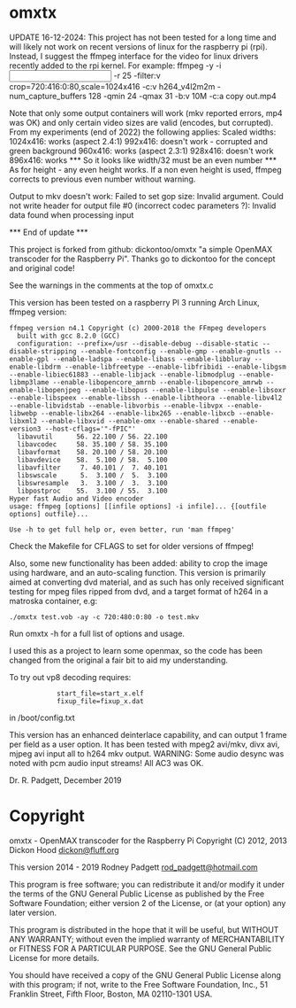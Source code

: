 omxtx
=====
UPDATE 16-12-2024:
This project has not been tested for a long time and will likely not work on recent versions of linux for the raspberry pi (rpi). Instead, I suggest the ffmpeg interface for the video for linux drivers recently added to the rpi kernel. For example:
ffmpeg -y -i <INPUT file> -r 25 -filter:v crop=720:416:0:80,scale=1024x416 -c:v h264_v4l2m2m -num_capture_buffers 128 -qmin 24 -qmax 31 -b:v 10M -c:a copy out.mp4

Note that only some output containers will work (mkv reported errors, mp4 was OK) and only certain video sizes are valid (encodes, but corrupted). From my experiments (end of 2022) the following applies:
        Scaled widths:
            1024x416: works (aspect 2.4:1)
            992x416:  doesn't work - corrupted and green background
            960x416:  works (aspect 2.3:1)
            928x416: doesn't work
            896x416: works
            *** So it looks like width/32 must be an even number ***
            As for height - any even height works. If a non even height is used, ffmpeg corrects to previous even number without warning.
            
            
Output to mkv doesn't work: Failed to set gop size: Invalid argument. Could not write header for output file #0 (incorrect codec parameters ?): Invalid data found when processing input

*** End of update ***

This project is forked from github: dickontoo/omxtx "a simple OpenMAX transcoder for the Raspberry Pi".
Thanks go to dickontoo for the concept and original code!

See the warnings in the comments at the top of omxtx.c

This version has been tested on a raspberry PI 3 running Arch Linux, ffmpeg version:

```
ffmpeg version n4.1 Copyright (c) 2000-2018 the FFmpeg developers
  built with gcc 8.2.0 (GCC)
  configuration: --prefix=/usr --disable-debug --disable-static --disable-stripping --enable-fontconfig --enable-gmp --enable-gnutls --enable-gpl --enable-ladspa --enable-libass --enable-libbluray --enable-libdrm --enable-libfreetype --enable-libfribidi --enable-libgsm --enable-libiec61883 --enable-libjack --enable-libmodplug --enable-libmp3lame --enable-libopencore_amrnb --enable-libopencore_amrwb --enable-libopenjpeg --enable-libopus --enable-libpulse --enable-libsoxr --enable-libspeex --enable-libssh --enable-libtheora --enable-libv4l2 --enable-libvidstab --enable-libvorbis --enable-libvpx --enable-libwebp --enable-libx264 --enable-libx265 --enable-libxcb --enable-libxml2 --enable-libxvid --enable-omx --enable-shared --enable-version3 --host-cflags='"-fPIC"'
  libavutil      56. 22.100 / 56. 22.100
  libavcodec     58. 35.100 / 58. 35.100
  libavformat    58. 20.100 / 58. 20.100
  libavdevice    58.  5.100 / 58.  5.100
  libavfilter     7. 40.101 /  7. 40.101
  libswscale      5.  3.100 /  5.  3.100
  libswresample   3.  3.100 /  3.  3.100
  libpostproc    55.  3.100 / 55.  3.100
Hyper fast Audio and Video encoder
usage: ffmpeg [options] [[infile options] -i infile]... {[outfile options] outfile}...

Use -h to get full help or, even better, run 'man ffmpeg'

```
Check the Makefile for CFLAGS to set for older versions of ffmpeg!

Also, some new functionality has been added: ability to crop the image using hardware, and an
auto-scaling function. This version is primarily aimed at converting dvd material,
and as such has only received significant testing for mpeg files ripped from dvd, and a target
format of h264 in a matroska container, e.g:

```
./omxtx test.vob -ay -c 720:480:0:80 -o test.mkv
```
Run omxtx -h for a full list of options and usage.

I used this as a project to learn some openmax, so the code has been changed from the original a fair bit to aid
my understanding.

To try out vp8 decoding requires:
```
            start_file=start_x.elf
            fixup_file=fixup_x.dat
```
in /boot/config.txt

This version has an enhanced deinterlace capability, and can output 1 frame per field as a user option.
It has been tested with mpeg2 avi/mkv, divx avi, mjpeg avi input all to h264 mkv output.
WARNING: Some audio desync was noted with pcm audio input streams! All AC3 was OK.

Dr. R. Padgett, December 2019

Copyright
=========

omxtx - OpenMAX transcoder for the Raspberry Pi
Copyright (C) 2012, 2013 Dickon Hood <dickon@fluff.org>

This version 2014 - 2019 Rodney Padgett <rod_padgett@hotmail.com>

This program is free software; you can redistribute it and/or modify
it under the terms of the GNU General Public License as published by
the Free Software Foundation; either version 2 of the License, or
(at your option) any later version.

This program is distributed in the hope that it will be useful,
but WITHOUT ANY WARRANTY; without even the implied warranty of
MERCHANTABILITY or FITNESS FOR A PARTICULAR PURPOSE.  See the
GNU General Public License for more details.

You should have received a copy of the GNU General Public License along
with this program; if not, write to the Free Software Foundation, Inc.,
51 Franklin Street, Fifth Floor, Boston, MA 02110-1301 USA.
